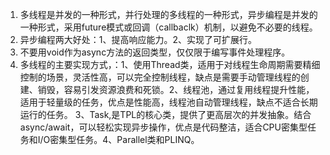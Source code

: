 1. 多线程是并发的一种形式，并行处理的多线程的一种形式，异步编程是并发的一种形式，采用future模式或回调（callbaclk）机制，以避免不必要的线程。
2. 异步编程两大好处：1、提高响应能力。2、实现了可扩展行。
3. 不要用void作为async方法的返回类型，仅仅限于编写事件处理程序。
4. 多线程的主要实现方式，：1、使用Thread类，适用于对线程生命周期需要精细控制的场景，灵活性高，可以完全控制线程，缺点是需要手动管理线程的创建、销毁，容易引发资源浪费和死锁。2、线程池，通过复用线程提升性能，适用于轻量级的任务，优点是性能高，线程池自动管理线程，缺点不适合长期运行的任务。
                         3、Task,是TPL的核心类，提供了更高层次的并发抽象。结合async/await，可以轻松实现异步操作，优点是代码整洁，适合CPU密集型任务和I/O密集型任务。4、Parallel类和PLINQ。